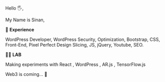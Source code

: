 Hello 🖐,

My Name is Sinan,


👀 **Experience**

WordPress Developer, WordPress Security, Optimization, Bootstrap, CSS, Front-End, Pixel Perfect Design Slicing, JS, jQuery, Youtube, SEO.


👨‍🎓 **LAB**

Making experiments with React , WordPress , AR.js , TensorFlow.js

Web3 is coming... 🤩
